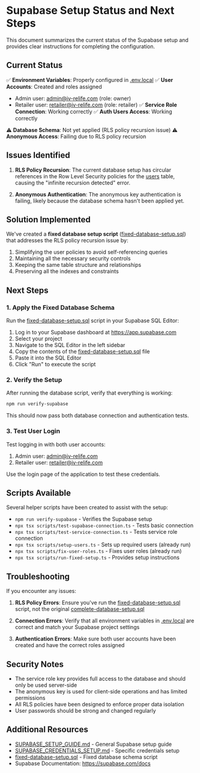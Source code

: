 # Supabase Setup Status and Next Steps

This document summarizes the current status of the Supabase setup and provides clear instructions for completing the configuration.

## Current Status

✅ **Environment Variables**: Properly configured in [.env.local](file:///Users/admin/Downloads/ivrelife-nexus-main/.env.local)
✅ **User Accounts**: Created and roles assigned
  - Admin user: admin@iv-relife.com (role: owner)
  - Retailer user: retailer@iv-relife.com (role: retailer)
✅ **Service Role Connection**: Working correctly
✅ **Auth Users Access**: Working correctly

⚠️ **Database Schema**: Not yet applied (RLS policy recursion issue)
⚠️ **Anonymous Access**: Failing due to RLS policy recursion

## Issues Identified

1. **RLS Policy Recursion**: The current database setup has circular references in the Row Level Security policies for the [users](file:///Users/admin/Downloads/ivrelife-nexus-main/src/lib/supabase.ts#L47-L47) table, causing the "infinite recursion detected" error.

2. **Anonymous Authentication**: The anonymous key authentication is failing, likely because the database schema hasn't been applied yet.

## Solution Implemented

We've created a **fixed database setup script** ([fixed-database-setup.sql](file:///Users/admin/Downloads/ivrelife-nexus-main/fixed-database-setup.sql)) that addresses the RLS policy recursion issue by:

1. Simplifying the user policies to avoid self-referencing queries
2. Maintaining all the necessary security controls
3. Keeping the same table structure and relationships
4. Preserving all the indexes and constraints

## Next Steps

### 1. Apply the Fixed Database Schema

Run the [fixed-database-setup.sql](file:///Users/admin/Downloads/ivrelife-nexus-main/fixed-database-setup.sql) script in your Supabase SQL Editor:

1. Log in to your Supabase dashboard at https://app.supabase.com
2. Select your project
3. Navigate to the SQL Editor in the left sidebar
4. Copy the contents of the [fixed-database-setup.sql](file:///Users/admin/Downloads/ivrelife-nexus-main/fixed-database-setup.sql) file
5. Paste it into the SQL Editor
6. Click "Run" to execute the script

### 2. Verify the Setup

After running the database script, verify that everything is working:

```bash
npm run verify-supabase
```

This should now pass both database connection and authentication tests.

### 3. Test User Login

Test logging in with both user accounts:

1. Admin user: admin@iv-relife.com
2. Retailer user: retailer@iv-relife.com

Use the login page of the application to test these credentials.

## Scripts Available

Several helper scripts have been created to assist with the setup:

- `npm run verify-supabase` - Verifies the Supabase setup
- `npx tsx scripts/test-supabase-connection.ts` - Tests basic connection
- `npx tsx scripts/test-service-connection.ts` - Tests service role connection
- `npx tsx scripts/setup-users.ts` - Sets up required users (already run)
- `npx tsx scripts/fix-user-roles.ts` - Fixes user roles (already run)
- `npx tsx scripts/run-fixed-setup.ts` - Provides setup instructions

## Troubleshooting

If you encounter any issues:

1. **RLS Policy Errors**: Ensure you've run the [fixed-database-setup.sql](file:///Users/admin/Downloads/ivrelife-nexus-main/fixed-database-setup.sql) script, not the original [complete-database-setup.sql](file:///Users/admin/Downloads/ivrelife-nexus-main/complete-database-setup.sql)

2. **Connection Errors**: Verify that all environment variables in [.env.local](file:///Users/admin/Downloads/ivrelife-nexus-main/.env.local) are correct and match your Supabase project settings

3. **Authentication Errors**: Make sure both user accounts have been created and have the correct roles assigned

## Security Notes

- The service role key provides full access to the database and should only be used server-side
- The anonymous key is used for client-side operations and has limited permissions
- All RLS policies have been designed to enforce proper data isolation
- User passwords should be strong and changed regularly

## Additional Resources

- [SUPABASE_SETUP_GUIDE.md](file:///Users/admin/Downloads/ivrelife-nexus-main/SUPABASE_SETUP_GUIDE.md) - General Supabase setup guide
- [SUPABASE_CREDENTIALS_SETUP.md](file:///Users/admin/Downloads/ivrelife-nexus-main/SUPABASE_CREDENTIALS_SETUP.md) - Specific credentials setup
- [fixed-database-setup.sql](file:///Users/admin/Downloads/ivrelife-nexus-main/fixed-database-setup.sql) - Fixed database schema script
- Supabase Documentation: https://supabase.com/docs